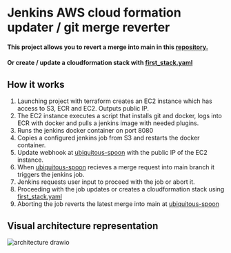 # Jenkins AWS cloud formation updater / git merge reverter
#### This project allows you to revert a merge into main in this [repository.](https://github.com/kristers01/jenkinstf)
#### Or create / update a cloudformation stack with [first_stack.yaml](https://github.com/kristers01/ubiquitous-spoon/blob/main/first-stack.yaml)
## How it works
1. Launching project with terraform creates an EC2 instance which has access to S3, ECR and EC2. Outputs public IP.
2. The EC2 instance executes a script that installs git and docker, logs into ECR with docker and pulls a jenkins image with needed plugins.
3. Runs the jenkins docker container on port 8080
4. Copies a configured jenkins job from S3 and restarts the docker container.
5. Update webhook at [ubiquitous-spoon](https://github.com/kristers01/jenkinstf) with the public IP of the EC2 instance.
6. When [ubiquitous-spoon](https://github.com/kristers01/jenkinstf) recieves a merge request into main branch it triggers the jenkins job.
7. Jenkins requests user input to proceed with the job or abort it.
8. Proceeding with the job updates or creates a cloudformation stack using [first_stack.yaml](https://github.com/kristers01/ubiquitous-spoon/blob/main/first-stack.yaml)
9. Aborting the job reverts the latest merge into main at [ubiquitous-spoon](https://github.com/kristers01/jenkinstf)
## Visual architecture representation
![architecture drawio](https://user-images.githubusercontent.com/97505081/174489630-b048f116-12a9-40af-a8af-2a29025b9e7e.png)
